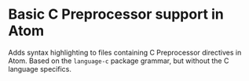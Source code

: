 # Basic C Preprocessor support in Atom

Adds syntax highlighting to files containing C Preprocessor directives in Atom.
Based on the `language-c` package grammar, but without the C language specifics.
